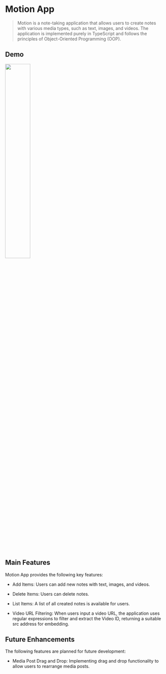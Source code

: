 # Motion App
> Motion is a note-taking application that allows users to create notes with various media types, such as text, images, and videos. The application is implemented purely in TypeScript and follows the principles of Object-Oriented Programming (OOP).

## Demo
<img width="40%" src="https://github.com/lunnne/motion-ts/assets/94328456/382d058d-9019-4ec3-afb0-62292b0181e7"/>

## Main Features
Motion App provides the following key features:

+ Add Items: Users can add new notes with text, images, and videos.

+ Delete Items: Users can delete notes. 

+ List Items: A list of all created notes is available for users.

+ Video URL Filtering: When users input a video URL, the application uses regular expressions to filter and extract the Video ID, returning a suitable src address for embedding.

## Future Enhancements
The following features are planned for future development:

+ Media Post Drag and Drop: Implementing drag and drop functionality to allow users to rearrange media posts.

